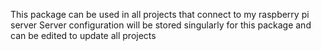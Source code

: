 This package can be used in all projects that connect to my raspberry pi server
Server configuration will be stored singularly for this package and can be edited to update all projects
